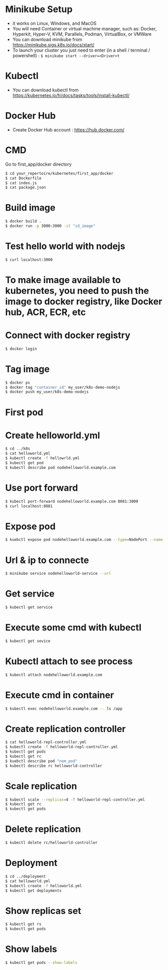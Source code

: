 # Minikube Setup
  - it works on Linux, Windows, and MacOS
  - You will need Container or virtual machine manager, such as: Docker, Hyperkit, Hyper-V, KVM, Parallels, Podman, VirtualBox, or VMWare
  - You can download minikube from https://minikube.sigs.k8s.io/docs/start/
  - To launch your cluster you just need to enter (in a shell / terminal / powershell) :
    `$ minikube start --driver=<Driver>t`

# Kubectl
  - You can download kubectl from https://kubernetes.io/fr/docs/tasks/tools/install-kubectl/ 

# Docker Hub
  - Create Docker Hub account : https://hub.docker.com/ 

# CMD
 Go to first_app/docker directory
```sh
$ cd your_repertoire/kubernetes/first_app/docker
$ cat Dockerfile
$ cat index.js 
$ cat package.json
```
# Build image 
```sh
$ docker build .
$ docker run -p 3000:3000 -it "id_image"
```
# Test hello world with nodejs
```sh
$ curl localhost:3000
```
# To make image available to kubernetes, you need to push the image to docker registry, like Docker hub, ACR, ECR, etc 

# Connect with docker registry 
```sh
$ docker login
```
# Tag image 
```sh
$ docker ps  
$ docker tag "container_id" my_user/k8s-demo-nodejs
$ docker push my_user/k8s-demo-nodejs
```
# First pod 
# Create helloworld.yml 
```sh
$ cd ../k8s
$ cat helloworld.yml
$ kubectl create -f hellowrld.yml
$ kubectl get pod
$ kubectl describe pod nodehelloworld.example.com
```
# Use port forward 
```sh
$ kubectl port-forward nodehelloworld.example.com 8081:3000
$ curl localhost:8081
```
# Expose pod 
```sh
$ kuebctl expose pod nodehelloworld.example.com --type=NodePort --name nodehelloworld-service
```
# Url & ip to connecte 
```sh
$ minikube service nodehelloworld-service --url
```
# Get service 
```sh
$ kubectl get service
```
# Execute some cmd with kubectl 
```sh
$ kubectl get sevice
```
# Kubectl attach to see process 
```sh
$ kubectl attach nodehelloworld.example.com 
```
# Execute cmd in container 
```sh
$ kubectl exec nodehelloworld.example.com -- ls /app
```
# Create replication controller 
```sh
$ cat helloworld-repl-controller.yml
$ kubectl create -f helloworld-repl-controller.yml
$ kubectl get pods
$ kubectl get rc
$ kuebctl describe pod "nom_pod"
$ kubectl describe rc helloworld-controller
```
# Scale replication 
```sh
$ kubectl scale --replicas=4 -f helloworld-repl-controller.yml
$ kubectl get rc
$ kubectl get pods
```
# Delete replication 
```sh
$ kubectl delete rc/helloworld-controller
```
# Deployment 
```sh
$ cd ../deployment
$ cat helloworld.yml
$ kubectl create -f helloworld.yml 
$ kubectl get deployments
```
# Show replicas set 
```sh
$ kubectl get rs
$ kubectl get pods
```
# Show labels 
```sh
$ kubectl get pods --show-labels
```
 



